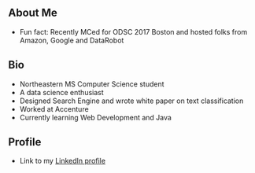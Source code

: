 ## About Me
   * Fun fact: Recently MCed for ODSC 2017 Boston and hosted folks from Amazon, Google and DataRobot

## Bio
   * Northeastern MS Computer Science student
   * A data science enthusiast
   * Designed Search Engine and wrote white paper on text classification
   * Worked at Accenture
   * Currently learning Web Development and Java

## Profile
   * Link to my [LinkedIn profile](https://www.linkedin.com/in/saurabhsingh13nov "Homepage LinkedIn")
   
   

